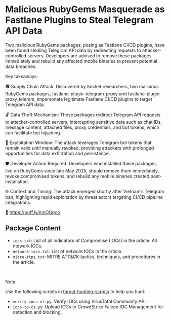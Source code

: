 # Malicious RubyGems Masquerade as Fastlane Plugins to Steal Telegram API Data

Two malicious RubyGems packages, posing as Fastlane CI/CD plugins, have been found stealing Telegram API data by redirecting requests to attacker-controlled servers. Developers are advised to remove these packages immediately and rebuild any affected mobile binaries to prevent potential data breaches.

Key takeaways:

🕵️ Supply Chain Attack: Discovered by Socket researchers, two malicious RubyGems packages, fastlane-plugin-telegram-proxy and fastlane-plugin-proxy_teleram, impersonate legitimate Fastlane CI/CD plugins to target Telegram API data.

🔓 Data Theft Mechanism: These packages redirect Telegram API requests to attacker-controlled servers, intercepting sensitive data such as chat IDs, message content, attached files, proxy credentials, and bot tokens, which can facilitate bot hijacking.

🚨 Exploitation Window: The attack leverages Telegram bot tokens that remain valid until manually revoked, providing attackers with prolonged opportunities for data exfiltration and persistence.

🛡️ Developer Action Required: Developers who installed these packages, live on RubyGems since late May 2025, should remove them immediately, revoke compromised tokens, and rebuild any mobile binaries created post-installation.

🌐 Context and Timing: The attack emerged shortly after Vietnam’s Telegram ban, highlighting rapid exploitation by threat actors targeting CI/CD pipeline integrations.

🔗 https://buff.ly/mnOGpco

## Package Content

- `iocs.txt`: List of all Indicators of Compromise (IOCs) in the article. All ntework IOCs.
- `network-iocs.txt`: List of network IOCs in the article.
- `mitre-ttps.txt`: MITRE ATT&CK tactics, techniques, and procedures in the article.

<br>

> [!NOTE]
> Use the following scripts in [threat-hunting-scripts](../../threat-hunting-scripts/) to help you hunt:
>
> - `verify-iocs-vt.py`: Verify IOCs using VirusTotal Community API.
> - `iocs-to-cs.py`: Upload IOCs to CrowdStrike Falcon IOC Management for detection and blocking.
